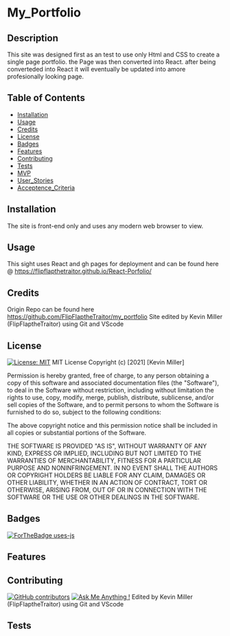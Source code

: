 # My_Portfolio

  ## Description 
This site was designed first as an test to use only Html and CSS to create a single page portfolio. the Page was then converted into React. after being converteded into React it will eventually be updated into amore profesionally looking page.

  ## Table of Contents
  
  
  * [Installation](#installation)
  * [Usage](#usage)
  * [Credits](#credits)
  * [License](#license)
  * [Badges](#badges)
  * [Features](#features)
  * [Contributing](#contributing)
  * [Tests](#tests)
  * [MVP](#MVP)
  * [User_Stories](#User_Stories)
  * [Acceptence_Criteria](#Acceptence_Criteria)

  ## Installation
  The site is front-end only and uses any modern web browser to view.

  ## Usage 
This sight uses React and gh pages for deployment and can be found here @ https://flipflapthetraitor.github.io/React-Porfolio/

  ## Credits
Origin Repo can be found here https://github.com/FlipFlaptheTraitor/my_portfolio
Site edited by Kevin Miller (FlipFlaptheTraitor) using Git and VScode

  ## License
  [![License: MIT](https://img.shields.io/badge/License-MIT-yellow.svg)](https://opensource.org/licenses/MIT)
 MIT License
Copyright (c) [2021] [Kevin Miller]

Permission is hereby granted, free of charge, to any person obtaining a copy of this software and associated documentation files (the "Software"), to deal in the Software without restriction, including without limitation the rights to use, copy, modify, merge, publish, distribute, sublicense, and/or sell copies of the Software, and to permit persons to whom the Software is furnished to do so, subject to the following conditions:

The above copyright notice and this permission notice shall be included in all copies or substantial portions of the Software.

THE SOFTWARE IS PROVIDED "AS IS", WITHOUT WARRANTY OF ANY KIND, EXPRESS OR IMPLIED, INCLUDING BUT NOT LIMITED TO THE WARRANTIES OF MERCHANTABILITY, FITNESS FOR A PARTICULAR PURPOSE AND NONINFRINGEMENT. IN NO EVENT SHALL THE AUTHORS OR COPYRIGHT HOLDERS BE LIABLE FOR ANY CLAIM, DAMAGES OR OTHER LIABILITY, WHETHER IN AN ACTION OF CONTRACT, TORT OR OTHERWISE, ARISING FROM, OUT OF OR IN CONNECTION WITH THE SOFTWARE OR THE USE OR OTHER DEALINGS IN THE SOFTWARE.
  
  
  
  ## Badges
  [![ForTheBadge uses-js](http://ForTheBadge.com/images/badges/uses-js.svg)](http://ForTheBadge.com)
  ## Features


  
  
  ## Contributing
  [![GitHub contributors](https://img.shields.io/github/contributors/Naereen/StrapDown.js.svg)](https://github.com/FlipFlaptheTraitor/FlipFlaptheTraitor.github.io/graphs/contributors)
  [![Ask Me Anything !](https://img.shields.io/badge/Ask%20me-anything-1abc9c.svg)]( https://github.com/FlipFlaptheTraitor)
 Edited by  Kevin Miller (FlipFlaptheTraitor) using Git and VScode

  ## Tests


